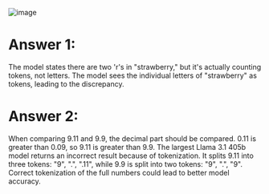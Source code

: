 ![image](https://github.com/user-attachments/assets/611314aa-192f-4058-96d9-ce923d6ea664)

# Answer 1: 
The model states there are two 'r's in "strawberry," but it's actually counting tokens, not letters. The model sees the individual letters of "strawberry" as tokens, leading to the discrepancy.

# Answer 2: 
When comparing 9.11 and 9.9, the decimal part should be compared. 0.11 is greater than 0.09, so 9.11 is greater than 9.9. The largest Llama 3.1 405b model returns an incorrect result because of tokenization. It splits 9.11 into three tokens: "9", ".", ".11", while 9.9 is split into two tokens: "9", ".", "9". Correct tokenization of the full numbers could lead to better model accuracy.
